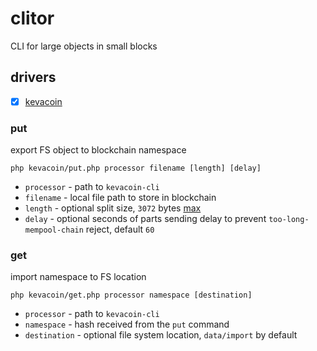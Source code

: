 # clitor

CLI for large objects in small blocks

## drivers

 * [x] [kevacoin](https://github.com/kevacoin-project/kevacoin)

### put

export FS object to blockchain namespace

```
php kevacoin/put.php processor filename [length] [delay]
```

* `processor` - path to `kevacoin-cli`
* `filename`  - local file path to store in blockchain
* `length`    - optional split size, `3072` bytes [max](https://kevacoin.org/faq.html)
* `delay`     - optional seconds of parts sending delay to prevent `too-long-mempool-chain` reject, default `60`

### get

import namespace to FS location

```
php kevacoin/get.php processor namespace [destination]
```

* `processor`   - path to `kevacoin-cli`
* `namespace`   - hash received from the `put` command
* `destination` - optional file system location, `data/import` by default